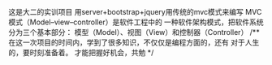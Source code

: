 这是大二的实训项目 
用server+bootstrap+jquery用传统的mvc模式来编写
MVC模式（Model–view–controller）是软件工程中的
一种软件架构模式，把软件系统分为三个基本部分：
模型（Model）、视图（View）和控制器（Controller）
/**
在这一次项目的时间内，学到了很多知识，不仅仅是编程方面的，还有 对于人生的，要时刻准备着。
才能把握好机会，共勉
*/
